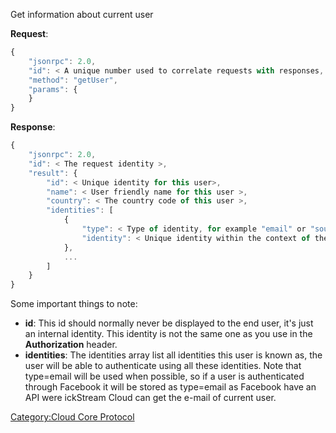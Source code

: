 Get information about current user

**Request**:

``` javascript
{
    "jsonrpc": 2.0,
    "id": < A unique number used to correlate requests with responses, see JSON-RPC specification for more information >,
    "method": "getUser",
    "params": {
    }
}
```

**Response**:

``` javascript
{
    "jsonrpc": 2.0,
    "id": < The request identity >,
    "result": {
        "id": < Unique identity for this user>,
        "name": < User friendly name for this user >,
        "country": < The country code of this user >,
        "identities": [
            {
                "type": < Type of identity, for example "email" or "soundcloud" >,
                "identity": < Unique identity within the context of the specified "type" >
            },
            ...
        ]
    }
}
```

Some important things to note:

  - **id**: This id should normally never be displayed to the end user,
    it's just an internal identity. This identity is not the same one as
    you use in the **Authorization** header.
  - **identities**: The identities array list all identities this user
    is known as, the user will be able to authenticate using all these
    identities. Note that type=email will be used when possible, so if a
    user is authenticated through Facebook it will be stored as
    type=email as Facebook have an API were ickStream Cloud can get the
    e-mail of current user.

[Category:Cloud Core Protocol](Category:Cloud_Core_Protocol "wikilink")